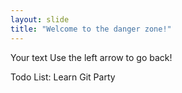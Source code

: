 ```yaml
---
layout: slide
title: "Welcome to the danger zone!"
---
```

Your text
Use the left arrow to go back!

Todo List:
	Learn Git
	Party